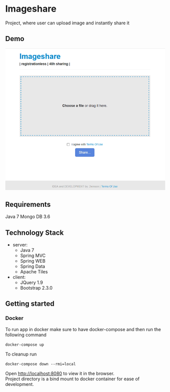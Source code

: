 # Imageshare
Project, where user can upload image and instantly share it

## Demo
![](https://github.com/2winsen/imageshare/blob/master/demo.gif)

## Requirements
Java 7
Mongo DB 3.6

## Technology Stack
* server:
  * Java 7
  * Spring MVC
  * Spring WEB
  * Spring Data
  * Apache Tiles
* client:
  * JQuery 1.9
  * Bootstrap 2.3.0

## Getting started

### Docker
To run app in docker make sure to have docker-compose and then run the following command
```
docker-compose up
```
To cleanup run
```
docker-compose down --rmi=local
```
Open [http://localhost:8080](http://localhost:8080) to view it in the browser.  
Project directory is a bind mount to docker container for ease of development.

